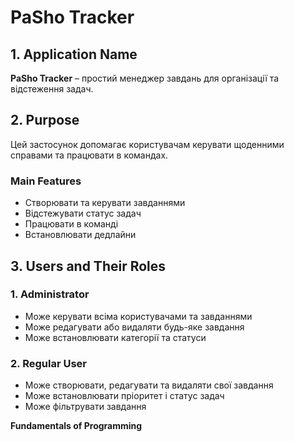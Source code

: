 # **PaSho Tracker** 

## 1. Application Name 
**PaSho Tracker** – простий менеджер завдань для організації та відстеження задач.  

## 2. Purpose
Цей застосунок допомагає користувачам керувати щоденними справами та працювати в командах.  

### **Main Features**  
- Створювати та керувати завданнями  
- Відстежувати статус задач  
- Працювати в команді  
- Встановлювати дедлайни  

## 3. Users and Their Roles   

### 1. Administrator
- Може керувати всіма користувачами та завданнями  
- Може редагувати або видаляти будь-яке завдання  
- Може встановлювати категорії та статуси  

### 2. Regular User   
- Може створювати, редагувати та видаляти свої завдання  
- Може встановлювати пріоритет і статус задач  
- Може фільтрувати завдання 

**Fundamentals of Programming**
